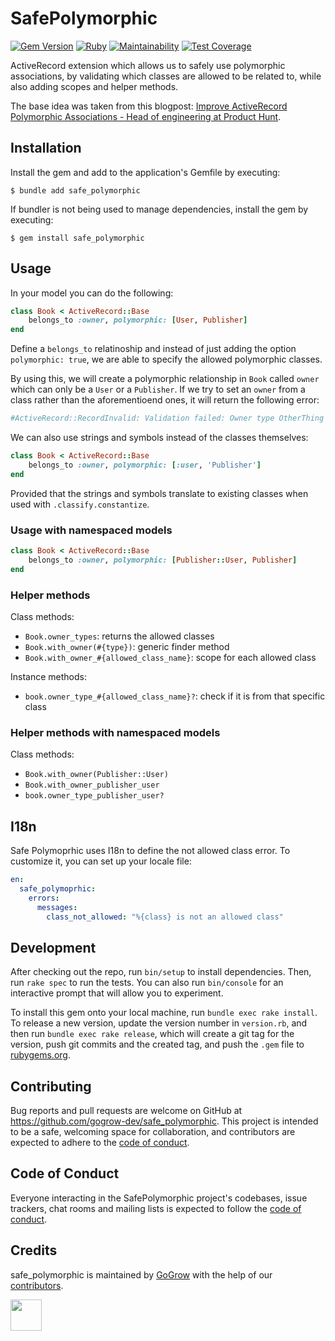 # SafePolymorphic
[![Gem Version](https://badge.fury.io/rb/safe_polymorphic.svg)](https://badge.fury.io/rb/safe_polymorphic.svg)
[![Ruby](https://github.com/gogrow-dev/safe_polymorphic/actions/workflows/main.yml/badge.svg?branch=main)](https://github.com/gogrow-dev/safe_polymorphic/actions/workflows/main.yml)
[![Maintainability](https://api.codeclimate.com/v1/badges/1b0a4b92bbee2be50dc1/maintainability)](https://codeclimate.com/github/gogrow-dev/safe_polymorphic/maintainability)
[![Test Coverage](https://api.codeclimate.com/v1/badges/1b0a4b92bbee2be50dc1/test_coverage)](https://codeclimate.com/github/gogrow-dev/safe_polymorphic/test_coverage)

ActiveRecord extension which allows us to safely use polymorphic associations, by validating which classes are allowed to be related to, while also adding scopes and helper methods.

The base idea was taken from this blogpost: [Improve ActiveRecord Polymorphic Associations - Head of engineering at Product Hunt](https://blog.rstankov.com/allowed-class-names-in-activerecord-polymorphic-associations/).

## Installation

Install the gem and add to the application's Gemfile by executing:

    $ bundle add safe_polymorphic

If bundler is not being used to manage dependencies, install the gem by executing:

    $ gem install safe_polymorphic

## Usage

In your model you can do the following:

```ruby
class Book < ActiveRecord::Base
    belongs_to :owner, polymorphic: [User, Publisher]
end
```

Define a `belongs_to` relatinoship and instead of just adding the option `polymorphic: true`, we are able to specify the allowed polymorphic classes.

By using this, we will create a polymorphic relationship in `Book` called `owner` which can only be a `User` or a `Publisher`.
If we try to set an `owner` from a class rather than the aforementioend ones, it will return the following error:
```ruby
#ActiveRecord::RecordInvalid: Validation failed: Owner type OtherThing class is not an allowed class.
```

We can also use strings and symbols instead of the classes themselves:
```ruby
class Book < ActiveRecord::Base
    belongs_to :owner, polymorphic: [:user, 'Publisher']
end
```
Provided that the strings and symbols translate to existing classes when used with `.classify.constantize`.

### Usage with namespaced models

```ruby
class Book < ActiveRecord::Base
    belongs_to :owner, polymorphic: [Publisher::User, Publisher]
end
```

### Helper methods

Class methods:
- `Book.owner_types`: returns the allowed classes
- `Book.with_owner(#{type})`: generic finder method
- `Book.with_owner_#{allowed_class_name}`: scope for each allowed class

Instance methods:
-  `book.owner_type_#{allowed_class_name}?`: check if it is from that specific class

### Helper methods with namespaced models

Class methods:
- `Book.with_owner(Publisher::User)`
- `Book.with_owner_publisher_user`
- `book.owner_type_publisher_user?`

## I18n

Safe Polymoprhic uses I18n to define the not allowed class error. To customize it, you can set up your locale file:

```yaml
en:
  safe_polymoprhic:
    errors:
      messages:
        class_not_allowed: "%{class} is not an allowed class"
```

## Development

After checking out the repo, run `bin/setup` to install dependencies. Then, run `rake spec` to run the tests. You can also run `bin/console` for an interactive prompt that will allow you to experiment.

To install this gem onto your local machine, run `bundle exec rake install`. To release a new version, update the version number in `version.rb`, and then run `bundle exec rake release`, which will create a git tag for the version, push git commits and the created tag, and push the `.gem` file to [rubygems.org](https://rubygems.org).

## Contributing

Bug reports and pull requests are welcome on GitHub at https://github.com/gogrow-dev/safe_polymorphic. This project is intended to be a safe, welcoming space for collaboration, and contributors are expected to adhere to the [code of conduct](https://github.com/gogrow-dev/safe_polymorphic/blob/main/CODE_OF_CONDUCT.md).

## Code of Conduct

Everyone interacting in the SafePolymorphic project's codebases, issue trackers, chat rooms and mailing lists is expected to follow the [code of conduct](https://github.com/gogrow-dev/safe_polymorphic/blob/main/CODE_OF_CONDUCT.md).

## Credits

safe_polymorphic is maintained by [GoGrow](https://gogrow.dev) with the help of our
[contributors](https://github.com/gogrow-dev/safe_polymorphic/contributors).

[<img src="https://user-images.githubusercontent.com/9309458/180014465-00477428-fd76-48f6-b984-5b401b8ce241.svg" height="50"/>](https://gogrow.dev)
